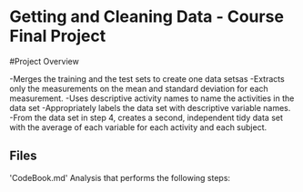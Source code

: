 # Getting and Cleaning Data - Course Final Project
#Project Overview

-Merges the training and the test sets to create one data setsas
-Extracts only the measurements on the mean and standard deviation for each measurement.
-Uses descriptive activity names to name the activities in the data set
-Appropriately labels the data set with descriptive variable names.
-From the data set in step 4, creates a second, independent tidy data set with the average of each variable for each activity and each subject.
## Files
'CodeBook.md' 
Analysis that performs the following steps:
